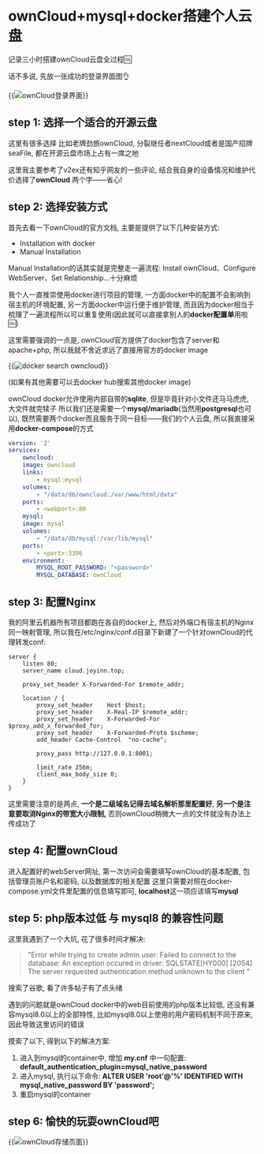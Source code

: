 # ownCloud+mysql+docker搭建个人云盘


记录三小时搭建ownCloud云盘全过程🆒

话不多说, 先放一张成功的登录界面图👌

{{<image src="http://qiniustorage.joyinn.top/20200129225104.png" title="ownCloud登录界面">}}


## step 1: 选择一个适合的开源云盘

这里有很多选择 比如老牌劲旅ownCloud, 分裂继任者nextCloud或者是国产招牌seaFile, 都在开源云盘市场上占有一席之地

这里我主要参考了v2ex还有知乎网友的一些评论, 结合我自身的设备情况和维护代价选择了**ownCloud** 两个字——省心!

## step 2: 选择安装方式

首先去看一下ownCloud的官方文档, 主要是提供了以下几种安装方式:

 - Installation with docker
 - Manual Installation

Manual Installation的话其实就是完整走一遍流程: Install ownCloud、Configure WebServer、Set Relationship...十分麻烦

我个人一直推崇使用docker进行项目的管理, 一方面docker中的配置不会影响到宿主机的环境配置, 另一方面docker中运行便于维护管理, 而且因为docker相当于梳理了一遍流程所以可以重复使用(因此就可以直接拿别人的**docker配置单**用啦🆒)

这里需要强调的一点是, ownCloud官方提供了docker包含了server和apache+php, 所以我就不舍近求远了直接用官方的docker image

{{<image src="http://qiniustorage.joyinn.top/20200129231500.png" title="docker search owncloud">}}

(如果有其他需要可以去docker hub搜索其他docker image)

ownCloud docker允许使用内部自带的**sqlite**, 但是毕竟针对小文件还马马虎虎, 大文件就完犊子 所以我们还是需要一个**mysql/mariadb**(当然用**postgresql**也可以), 既然需要两个docker而且服务于同一目标——我们的个人云盘, 所以我直接采用**docker-compose**的方式

```yaml
version: '2'
services:
    owncloud:
    image: owncloud
    links: 
        - mysql:mysql
    volumes:
        - "/data/db/owncloud:/var/www/html/data"
    ports:
        - <webport>:80
    mysql:
    image: mysql
    volumes:
        - "/data/db/mysql:/var/lib/mysql"
    ports:
        - <port>:3306
    environment:
        MYSQL_ROOT_PASSWORD: "<password>"
        MYSQL_DATABASE: ownCloud
```
## step 3: 配置Nginx

我的阿里云机器所有项目都跑在各自的docker上, 然后对外端口有宿主机的Nginx同一映射管理, 所以我在/etc/nginx/conf.d目录下新建了一个针对ownCloud的代理转发conf:

```nginx
server {
    listen 80;
    server_name cloud.joyinn.top;

    proxy_set_header X-Forwarded-For $remote_addr;

    location / {
        proxy_set_header    Host $host;
        proxy_set_header    X-Real-IP $remote_addr;
        proxy_set_header    X-Forwarded-For $proxy_add_x_forwarded_for;
        proxy_set_header    X-Forwarded-Proto $scheme;
        add_header Cache-Control  "no-cache";

        proxy_pass http://127.0.0.1:8001;

        limit_rate 256m;
        client_max_body_size 0;
    }
}
```

这里需要注意的是两点, **一个是二级域名记得去域名解析那里配置好**, **另一个是注意要取消Nginx的带宽大小限制,** 否则ownCloud稍微大一点的文件就没有办法上传成功了

## step 4: 配置ownCloud

进入配置好的webServer网址, 第一次访问会需要填写ownCloud的基本配置, 包括管理员账户名和密码, 以及数据库的相关配置 这里只需要对照在docker-compose.yml文件里配置的信息填写即可, **localhost**这一项应该填写**mysql**

## step 5: php版本过低 与 mysql8 的兼容性问题

这里我遇到了一个大坑, 花了很多时间才解决:

> "Error while trying to create admin user: Failed to connect to the database: An exception occured in driver: SQLSTATE[HY000] [2054] The server requested authentication method unknown to the client "

搜索了谷歌, 看了许多帖子有了点头绪 

遇到的问题就是ownCloud docker中的web目前使用的php版本比较低, 还没有兼容mysql8.0以上的全部特性, 比如mysql8.0以上使用的用户密码机制不同于原来, 因此导致这里访问的错误

摸索了以下, 得到以下的解决方案:

1. 进入到mysql的container中, 增加 **my.cnf** 中一句配置: **default_authentication_plugin=mysql_native_password**
2. 进入mysql, 执行以下命令: **ALTER USER 'root'@'%' IDENTIFIED  WITH mysql_native_password BY 'password';**
3. 重启mysql的container

## step 6: 愉快的玩耍ownCloud吧

{{<image src="http://qiniustorage.joyinn.top/20200129234908.png" title="ownCloud存储页面">}}
